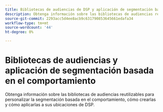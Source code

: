 ```yaml
---
title: Bibliotecas de audiencias de DSP y aplicación de segmentación basada en el comportamiento
description: Obtenga información sobre las bibliotecas de audiencias reutilizables para personalizar la segmentación basada en el comportamiento.
source-git-commit: 2293acc5d4ee8acb9c631790853645661edafa34
workflow-type: tm+mt
source-wordcount: '44'
ht-degree: 0%

---
```


# Bibliotecas de audiencias y aplicación de segmentación basada en el comportamiento

Obtenga información sobre las bibliotecas de audiencias reutilizables para personalizar la segmentación basada en el comportamiento, cómo crearlas y cómo aplicarlas a sus ubicaciones de DSP.

<!--
>[!VIDEO]()
-->

